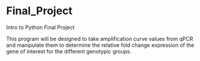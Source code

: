 # Final_Project
Intro to Python Final Project

This program will be designed to take amplification curve values from qPCR and manipulate them to determine the relative fold change expression of the gene of interest for the different genotypic groups.  
